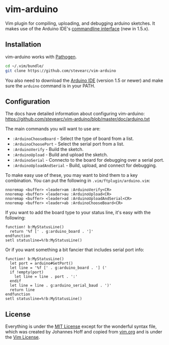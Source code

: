 # vim-arduino
Vim plugin for compiling, uploading, and debugging arduino sketches. It makes
use of the Arduino IDE's [commandline
interface](https://github.com/arduino/Arduino/blob/master/build/shared/manpage.adoc)
(new in 1.5.x).

## Installation

vim-arduino works with [Pathogen](https://github.com/tpope/vim-pathogen).

```sh
cd ~/.vim/bundle/
git clone https://github.com/stevearc/vim-arduino
```

You also need to download the [Arduino
IDE](https://www.arduino.cc/en/Main/Software) (version 1.5 or newer) and make
sure the `arduino` command is in your PATH.

## Configuration

The docs have detailed information about configuring vim-arduino:
https://github.com/stevearc/vim-arduino/blob/master/doc/arduino.txt

The main commands you will want to use are:

* `:ArduinoChooseBoard` - Select the type of board from a list.
* `:ArduinoChoosePort` - Select the serial port from a list.
* `:ArduinoVerify` - Build the sketch.
* `:ArduinoUpload` - Build and upload the sketch.
* `:ArduinoSerial` - Connecto to the board for debugging over a serial port.
* `:ArduinoUploadAndSerial` - Build, upload, and connect for debugging.

To make easy use of these, you may want to bind them to a key combination. You
can put the following in `.vim/ftplugin/arduino.vim`:

```vim
nnoremap <buffer> <leader>am :ArduinoVerify<CR>
nnoremap <buffer> <leader>au :ArduinoUpload<CR>
nnoremap <buffer> <leader>ad :ArduinoUploadAndSerial<CR>
nnoremap <buffer> <leader>ab :ArduinoChooseBoard<CR>
```

If you want to add the board type to your status line, it's easy with the
following:

```vim
function! b:MyStatusLine()
  return '%f [' . g:arduino_board . ']'
endfunction
setl statusline=%!b:MyStatusLine()
```

Or if you want something a bit fancier that includes serial port info:

```vim
function! b:MyStatusLine()
  let port = arduino#GetPort()
  let line = '%f [' . g:arduino_board . '] ('
  if !empty(port)
    let line = line . port . ':'
  endif
  let line = line . g:arduino_serial_baud . ')'
  return line
endfunction
setl statusline=%!b:MyStatusLine()
```

## License
Everything is under the [MIT
License](https://github.com/stevearc/vim-arduino/blob/master/LICENSE) except for
the wonderful syntax file, which was created by Johannes Hoff and copied from
[vim.org](http://www.vim.org/scripts/script.php?script_id=2654) and is under the
[Vim License](http://vimdoc.sourceforge.net/htmldoc/uganda.html).
